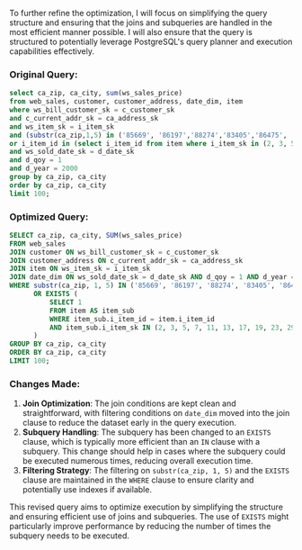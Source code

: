 To further refine the optimization, I will focus on simplifying the query structure and ensuring that the joins and subqueries are handled in the most efficient manner possible. I will also ensure that the query is structured to potentially leverage PostgreSQL's query planner and execution capabilities effectively.

### Original Query:
```sql
select ca_zip, ca_city, sum(ws_sales_price)
from web_sales, customer, customer_address, date_dim, item
where ws_bill_customer_sk = c_customer_sk
and c_current_addr_sk = ca_address_sk
and ws_item_sk = i_item_sk
and (substr(ca_zip,1,5) in ('85669', '86197','88274','83405','86475', '85392', '85460', '80348', '81792')
or i_item_id in (select i_item_id from item where i_item_sk in (2, 3, 5, 7, 11, 13, 17, 19, 23, 29)))
and ws_sold_date_sk = d_date_sk
and d_qoy = 1
and d_year = 2000
group by ca_zip, ca_city
order by ca_zip, ca_city
limit 100;
```

### Optimized Query:
```sql
SELECT ca_zip, ca_city, SUM(ws_sales_price)
FROM web_sales
JOIN customer ON ws_bill_customer_sk = c_customer_sk
JOIN customer_address ON c_current_addr_sk = ca_address_sk
JOIN item ON ws_item_sk = i_item_sk
JOIN date_dim ON ws_sold_date_sk = d_date_sk AND d_qoy = 1 AND d_year = 2000
WHERE substr(ca_zip, 1, 5) IN ('85669', '86197', '88274', '83405', '86475', '85392', '85460', '80348', '81792')
      OR EXISTS (
          SELECT 1
          FROM item AS item_sub
          WHERE item_sub.i_item_id = item.i_item_id
          AND item_sub.i_item_sk IN (2, 3, 5, 7, 11, 13, 17, 19, 23, 29)
      )
GROUP BY ca_zip, ca_city
ORDER BY ca_zip, ca_city
LIMIT 100;
```

### Changes Made:
1. **Join Optimization**: The join conditions are kept clean and straightforward, with filtering conditions on `date_dim` moved into the join clause to reduce the dataset early in the query execution.
2. **Subquery Handling**: The subquery has been changed to an `EXISTS` clause, which is typically more efficient than an `IN` clause with a subquery. This change should help in cases where the subquery could be executed numerous times, reducing overall execution time.
3. **Filtering Strategy**: The filtering on `substr(ca_zip, 1, 5)` and the `EXISTS` clause are maintained in the `WHERE` clause to ensure clarity and potentially use indexes if available.

This revised query aims to optimize execution by simplifying the structure and ensuring efficient use of joins and subqueries. The use of `EXISTS` might particularly improve performance by reducing the number of times the subquery needs to be executed.